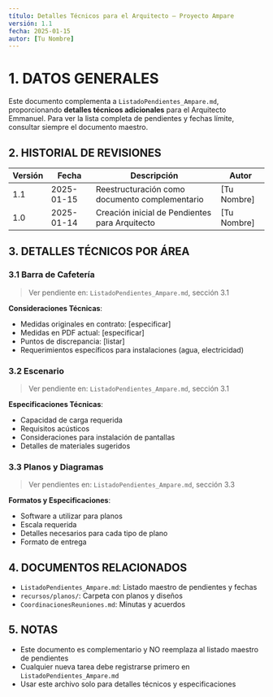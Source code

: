 ```yaml
---
título: Detalles Técnicos para el Arquitecto – Proyecto Ampare
versión: 1.1
fecha: 2025-01-15
autor: [Tu Nombre]
---
```


# 1. DATOS GENERALES
Este documento complementa a `ListadoPendientes_Ampare.md`, proporcionando **detalles técnicos adicionales** para el Arquitecto Emmanuel. Para ver la lista completa de pendientes y fechas límite, consultar siempre el documento maestro.

## 2. HISTORIAL DE REVISIONES
| Versión | Fecha       | Descripción                                | Autor            |
|---------|------------|--------------------------------------------|------------------|
| 1.1     | 2025-01-15 | Reestructuración como documento complementario | [Tu Nombre]      |
| 1.0     | 2025-01-14 | Creación inicial de Pendientes para Arquitecto | [Tu Nombre]      |

## 3. DETALLES TÉCNICOS POR ÁREA

### 3.1 Barra de Cafetería
> Ver pendiente en: `ListadoPendientes_Ampare.md`, sección 3.1

**Consideraciones Técnicas**:
- Medidas originales en contrato: [especificar]
- Medidas en PDF actual: [especificar]
- Puntos de discrepancia: [listar]
- Requerimientos específicos para instalaciones (agua, electricidad)

### 3.2 Escenario
> Ver pendiente en: `ListadoPendientes_Ampare.md`, sección 3.1

**Especificaciones Técnicas**:
- Capacidad de carga requerida
- Requisitos acústicos
- Consideraciones para instalación de pantallas
- Detalles de materiales sugeridos

### 3.3 Planos y Diagramas
> Ver pendientes en: `ListadoPendientes_Ampare.md`, sección 3.3

**Formatos y Especificaciones**:
- Software a utilizar para planos
- Escala requerida
- Detalles necesarios para cada tipo de plano
- Formato de entrega

## 4. DOCUMENTOS RELACIONADOS
- `ListadoPendientes_Ampare.md`: Listado maestro de pendientes y fechas
- `recursos/planos/`: Carpeta con planos y diseños
- `CoordinacionesReuniones.md`: Minutas y acuerdos

## 5. NOTAS
- Este documento es complementario y NO reemplaza al listado maestro de pendientes
- Cualquier nueva tarea debe registrarse primero en `ListadoPendientes_Ampare.md`
- Usar este archivo solo para detalles técnicos y especificaciones

